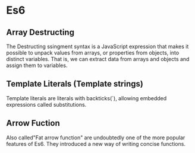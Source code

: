 # Es6

## Array Destructing

The Destructing ssingment syntax is a JavaScript expression that makes it possible to unpack values from arrays, or properties from objects, into distinct variables. That is, we can extract data from arrays and objects and assign them to variables.

## Template Literals (Template strings)

Template literals are literals with backticks(`), allowing embedded expressions called substitutions.

## Arrow Fuction

Also called"Fat arrow function" are undoubtedly one of the more popular features of Es6. They introduced a new way of writing concise functions.